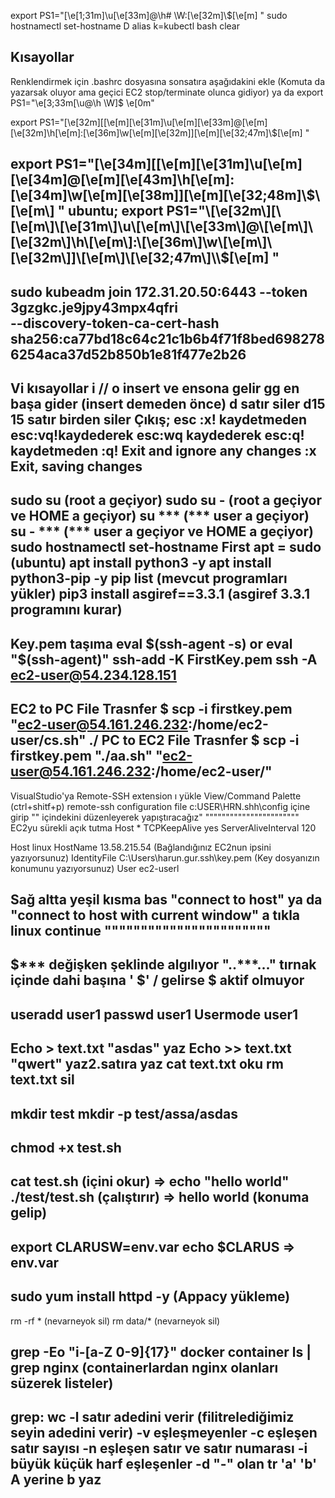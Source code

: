 export PS1="\[\e[1;31m\]\u\[\e[33m\]@\h# \W:\[\e[32m\]\\$\[\e[m\] "
sudo hostnamectl set-hostname D
alias k=kubectl
bash
clear

Kısayollar
------------
Renklendirmek için
.bashrc dosyasına sonsatıra aşağıdakini ekle (Komuta da yazarsak oluyor ama geçici EC2 stop/terminate olunca gidiyor)
ya da
export PS1="\e[3;33m[\u@\h \W]$ \e[0m"

export PS1="\[\e[32m\][\[\e[m\]\[\e[31m\]\u\[\e[m\]\[\e[33m\]@\[\e[m\]\[\e[32m\]\h\[\e[m\]:\[\e[36m\]\w\[\e[m\]\[\e[32m\]]\[\e[m\]\[\e[32;47m\]\\$\[\e[m\] "

export PS1="\[\e[34m\][\[\e[m\]\[\e[31m\]\u\[\e[m\]\[\e[34m\]@\[\e[m\]\[\e[43m\]\h\[\e[m\]:\[\e[34m\]\w\[\e[m\]\[\e[38m\]]\[\e[m\]\[\e[32;48m\]\\$\[\e[m\] "
ubuntu;
export PS1="\[\e[32m\][\[\e[m\]\[\e[31m\]\u\[\e[m\]\[\e[33m\]@\[\e[m\]\[\e[32m\]\h\[\e[m\]:\[\e[36m\]\w\[\e[m\]\[\e[32m\]]\[\e[m\]\[\e[32;47m\]\\$\[\e[m\] "
------------

sudo kubeadm join 172.31.20.50:6443 --token 3gzgkc.je9jpy43mpx4qfri \
        --discovery-token-ca-cert-hash sha256:ca77bd18c64c21c1b6b4f71f8bed6982786254aca37d52b850b1e81f477e2b26
-----------------------
Vi kısayollar
i // o insert ve ensona gelir
gg en başa gider         (insert demeden önce)
d satır siler
d15 15 satır birden siler
Çıkış;
esc :x! kaydetmeden
esc:vq!kaydederek
esc:wq kaydederek
esc:q! kaydetmeden
:q! Exit and ignore any changes
:x Exit, saving changes
-----------
sudo su (root a geçiyor)
sudo su - (root a geçiyor ve HOME a geçiyor)
su *** (*** user a geçiyor)
su - *** (*** user a geçiyor ve HOME a geçiyor)
sudo hostnamectl set-hostname First
apt = sudo (ubuntu)
apt install python3 -y
apt install python3-pip -y
pip list (mevcut programları yükler)
pip3 install asgiref==3.3.1 (asgiref 3.3.1 programını kurar)
----------
Key.pem taşıma
eval $(ssh-agent -s)  or  eval "$(ssh-agent)"
ssh-add -K FirstKey.pem
ssh -A ec2-user@54.234.128.151
----------
EC2 to PC File Trasnfer
$ scp -i firstkey.pem "ec2-user@54.161.246.232:/home/ec2-user/cs.sh"  ./
PC to EC2 File Trasnfer
$ scp -i firstkey.pem "./aa.sh" "ec2-user@54.161.246.232:/home/ec2-user/"
----------
VisualStudio'ya Remote-SSH extension ı yükle
View/Command Palette  (ctrl+shitf+p)
remote-ssh configuration file
c:USER\HRN\.shh\config
içine girip "" içindekini düzenleyerek yapıştıracağız"
"""""""""""""""""""""""
EC2yu sürekli açık tutma
Host *
    TCPKeepAlive yes
    ServerAliveInterval 120

Host linux
    HostName 13.58.215.54 (Bağlandığınız EC2nun ipsini yazıyorsunuz)
    IdentityFile C:\Users\harun.gur\.ssh\key.pem (Key dosyanızın konumunu yazıyorsunuz)
    User ec2-userl
    
   
Sağ altta yeşil kısma bas "connect to host" ya da "connect to host with current window" a tıkla
linux
continue
"""""""""""""""""""""""
------------
$*** değişken şeklinde algılıyor "..***..." tırnak içinde dahi başına ' $' / gelirse $ aktif olmuyor
------------
useradd user1
passwd user1
Usermode user1
------------
Echo > text.txt "asdas"    yaz
Echo >> text.txt "qwert"   yaz2.satıra yaz
cat text.txt               oku
rm text.txt                sil
------------
mkdir test
mkdir -p test/assa/asdas
------------
chmod +x test.sh
------------
cat test.sh (içini okur) => echo "hello world"
./test/test.sh (çalıştırır) => hello world (konuma gelip)
------------
export CLARUSW=env.var
echo $CLARUS => env.var
------------
sudo yum install httpd -y (Appacy yükleme)
------------
rm -rf * (nevarneyok sil)
rm data/* (nevarneyok sil)

grep -Eo "i-[a-Z 0-9]{17}"
docker container ls | grep nginx (containerlardan nginx olanları süzerek listeler)
------------
 grep:
wc -l satır adedini verir (filitrelediğimiz seyin adedini verir)
 -v eşleşmeyenler
-c eşleşen satır sayısı
 -n eşleşen satır ve satır numarası
 -i büyük küçük harf eşleşenler
-d "-" olan
tr 'a' 'b' A yerine b yaz
------------

